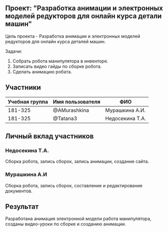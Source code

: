 ## Проект: "Разработка анимации и электронных моделей редукторов для онлайн курса детали машин"

Цель проекта - Разработка анимации и электронных моделей редукторов для онлайн курса деталей машин.

Задачи: 
1.	Собрать робота манипулятора в инвенторе.
2.	Записать видео гайды по сборке робота.
3.	Сделать анимацию робата.

## Участники

| Учебная группа | Имя пользователя | ФИО                      |
|----------------|------------------|--------------------------|
| 181-325        | @AMurashkina     | Мурашкина А.И.           |
| 181-325        | @Tatana3         | Недосекина Т.А.          |

## Личный вклад участников

### Недосекина Т.А.

Сборка робота, запись сборок, запись анимации, создание сайта.

### Мурашкина А.И

Сборка робота, запись сборок, составление и редактирование документов.

## Результат

Разработана анимация электронной модели работа манипулятора, созданы видео-уроки по сборке и созданию анимации.
